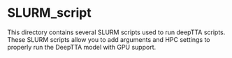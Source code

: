 # SLURM_script

This directory contains several SLURM scripts used to run deepTTA scripts. These SLURM scripts allow you to add arguments and HPC settings to properly run the DeepTTA model with GPU support.
